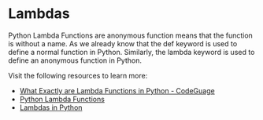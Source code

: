 # Lambdas

Python Lambda Functions are anonymous function means that the function is without a name. As we already know that the def keyword is used to define a normal function in Python. Similarly, the lambda keyword is used to define an anonymous function in Python.

Visit the following resources to learn more:

- [What Exactly are Lambda Functions in Python - CodeGuage](https://www.codeguage.com/courses/python/functions-lambda-functions)
- [Python Lambda Functions](https://www.geeksforgeeks.org/python-lambda-anonymous-functions-filter-map-reduce/)
- [Lambdas in Python](https://www.w3schools.com/python/python_lambda.asp)
